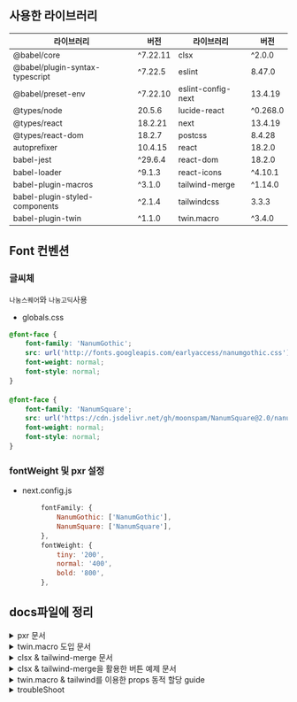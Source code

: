 ## 사용한 라이브러리

<div align="center">

| 라이브러리                      | 버전     | 라이브러리         | 버전     |
| ------------------------------- | -------- | ------------------ | -------- |
| @babel/core                     | ^7.22.11 | clsx               | ^2.0.0   |
| @babel/plugin-syntax-typescript | ^7.22.5  | eslint             | 8.47.0   |
| @babel/preset-env               | ^7.22.10 | eslint-config-next | 13.4.19  |
| @types/node                     | 20.5.6   | lucide-react       | ^0.268.0 |
| @types/react                    | 18.2.21  | next               | 13.4.19  |
| @types/react-dom                | 18.2.7   | postcss            | 8.4.28   |
| autoprefixer                    | 10.4.15  | react              | 18.2.0   |
| babel-jest                      | ^29.6.4  | react-dom          | 18.2.0   |
| babel-loader                    | ^9.1.3   | react-icons        | ^4.10.1  |
| babel-plugin-macros             | ^3.1.0   | tailwind-merge     | ^1.14.0  |
| babel-plugin-styled-components  | ^2.1.4   | tailwindcss        | 3.3.3    |
| babel-plugin-twin               | ^1.1.0   | twin.macro         | ^3.4.0   |

</div>

## Font 컨벤션

### 글씨체

`나눔스퀘어`와 `나눔고딕`사용

-   globals.css

```css
@font-face {
    font-family: 'NanumGothic';
    src: url('http://fonts.googleapis.com/earlyaccess/nanumgothic.css') format('css');
    font-weight: normal;
    font-style: normal;
}

@font-face {
    font-family: 'NanumSquare';
    src: url('https://cdn.jsdelivr.net/gh/moonspam/NanumSquare@2.0/nanumsquare.css') format('css');
    font-weight: normal;
    font-style: normal;
}
```

### fontWeight 및 pxr 설정

-   next.config.js

```javascript
        fontFamily: {
            NanumGothic: ['NanumGothic'],
            NanumSquare: ['NanumSquare'],
        },
        fontWeight: {
            tiny: '200',
            normal: '400',
            bold: '800',
        },
```

## docs파일에 정리

<details>

<summary>pxr 문서</summary>

# 새로운 단위 정의하기

대부분의 브라우저는 디폴트 폰트 사이즈로 16px의 폰트 크기를 가지지만, 브라우저의 접근성 설정에서 디폴트 폰트 크기를 바꿀 수 있는 기능을 제공합니다.
하지만 유저가 웹사이트의 글씨를 더 크게 보고 싶어서 이 설정을 조정한다고 해도 웹사이트의 모든 단위가 px로 설정되어 있다면 아무것도 바뀌지 않게 됩니다.
디폴트 폰트 사이즈가 변경된다고 해서 우리가 직접 요소들에 넣어준 px 크기가 변경되지 않기 때문입니다.

카카오팀에서 집중했던 부분은 rem입니다. rem은 최상위 엘리먼트(html)에 지정된 폰트 사이즈를 기준으로 크기가 결정되는데
최상위 엘리먼트에 폰트 사이즈를 임의로 명시하지 않으면 브라우저 기본값 (보통 16px)을 기준으로 크기가 결정됩니다.
(1rem = 16px). rem을 사용한다면 유저가 브라우저 설정의 ‘접근성’ 기능을 통해 디폴트 텍스트 크기를 조정했을 때
그에 따라 rem의 크기도 함께 변경되기 때문에 유저가 의도한 동작을 지원할 수 있게 됩니다.

카카오 팀은 `pxr`이라는 새로운 단위를 만들어 도입.
이 pxr 단위를 사용하면 디자인에 명시된 px 값을 그대로 사용할 수 있으며
(16pxr = 16px), 실제 페이지에는 rem 단위로 치환되어 적용되게 됩니다 (16pxr = 1rem).

```javascript
// tailwind.config.js

const pxToRem = (px, base = 16) => `${px / base}rem`;

module.export = {
  ...
  theme: {
    ...
    spacing: {
      ...range(1, 100).reduce((acc, px) => {
        acc[`${px}pxr`] = pxToRem(px);
        return acc;
      }, {}),
    }
  }
}
```

우린 카카오팀에서 만든 pxr의 설정을 조금 바꾸어 변경하였습니다.

```javascript
const pxToRem = (px, base = 16) => `${px / base}rem`
const range = (start, end) => Array.from({ length: end - start + 1 }, (_, index) => index + start)
const getPxr = (end) => range(1, end).map((_, i) => pxToRem(i))
const pxr10 = getPxr(10)
const pxr100 = getPxr(100)
const pxr200 = getPxr(200)
const pxr500 = getPxr(500)

(...)

        extend: {
            spacing: pxr500,
            fontSize: pxr100,
            borderWidth: pxr10,
            lineHeight: pxr100,
            minWidth: pxr200,
            minHeight: pxr100,
            backgroundImage: {
                'gradient-radial': 'radial-gradient(var(--tw-gradient-stops))',
                'gradient-conic': 'conic-gradient(from 180deg at 50% 50%, var(--tw-gradient-stops))',
            },
        },
    },
    plugins: [require('flowbite/plugin')],
}
export default config
```

자세한 내용은 다음 출처를 확인하세요.

[FE개발그룹에서는 Tailwind CSS를 왜 도입했고, 어떻게 사용했을까?](https://fe-developers.kakaoent.com/2022/221013-tailwind-and-design-system/)

</details>

<details>

<summary>twin.macro 도입 문서</summary>

# 개요

twin.macro를 도입하여 스타일링을 적용하는 방법을 기록. twin.macro는 Tailwind CSS와 Emotion을 중첩적으로 사용하여 동적 스타일링을 편리하게 처리할 수 있도록 도와주는 도구입니다. 위의 내용을 토대로 다시 요약하자면 다음과 같습니다.

1.  @emotion/react 및 @emotion/styled 라이브러리를 설치합니다.
2.  twin.macro를 설치합니다.
3.  withTwin.js 파일을 생성하여 webpack 설정을 추가합니다.
4.  next.config.js 설정 파일에서 withTwin을 적용합니다.
5.  타입 선언 파일(twin.d.ts)을 작성하여 twin.macro에서 사용하는 타입을 선언합니다.
6.  tsconfig.json 파일에 types 속성을 추가하여 타입 선언 파일을 포함시킵니다.
7.  컴포넌트에서 twin.macro를 사용하여 동적 스타일링을 적용합니다.
8.  또한, twin.macro를 사용하여 스타일을 적용하는 예시 코드도 포함되어 있습니다. 이 예시 코드는 twin.macro와 Tailwind CSS를 사용하여 컴포넌트의 스타일링을 처리하는 방법을 설명하고 있습니다.

# Nextjs13 twin.macro 도입

기존 emotion을 통한 CSS-in-JS 방식에서 단순한 컴포넌트의 HTML 코드 보다 스타일 코드가 더 복잡한 경우를 경험하였다.

스타일 코드가 실제 기능 코드의 가독성을 해친다고 생각하여 tailwindCSS를 사용하게 되었다.
emotion을 사용하며 불편했던 문제들을 다소 해소할 수 있었고 마크업 작성도 보다 쉽게 할 수 있었지만 불편한점을 발견하였다.

바로 동적 스타일링이였다.

가변적인 변수를 받아와 스타일을 적용해야하는 경우 tailwindCSS는 한계가 있었다. 이러한 트러블 슈팅을 해결하기 위해 방안을 찾아보던중 twin.macro에 대해 알게 되었고, twin.macro는 tailwindCSS와 emotion을 중첩적으로 유연하게 사용가능하게 해주었다.

나의 프로젝트에 twin.macro를 도입하여 적용한 과정을 기록해보려고 한다.
(기존 나의 프로젝트 환경은 nextjs 13 + typescript + tailwindCSS가 이미 구성되어있다는 가정하에 설치하도록 하자.)

```bash
npm i @emotion/react @emotion/styled
npm i -S @emotion/serialize
npm i -D twin.macro @emotion/babel-plugin babel-plugin-macros @babel/plugin-syntax-typescript @babel/preset-react
```

이 때, 후에 한 번 더 설명하겠지만, `npm i @emotion/react @emotion/styled` 및 `npm i -S @emotion/serialize`는 포함하지 않아도 됀다
자세한 얘기는 후에 다루겠다.

최상위 루트에 withTwin.js 파일을 생성한다.

### withTwin.js

```javascript
/* eslint-disable no-param-reassign */
const path = require('path')

const includedDirs = [path.resolve(__dirname, 'src')]

module.exports = function withTwin(nextConfig) {
    return {
        ...nextConfig,
        webpack(config, options) {
            const { dev, isServer } = options
            config.module = config.module || {}
            config.module.rules = config.module.rules || []
            config.module.rules.push({
                test: /\.(tsx|ts)$/,
                include: includedDirs,
                use: [
                    options.defaultLoaders.babel,
                    {
                        loader: 'babel-loader',
                        options: {
                            sourceMaps: dev,
                            presets: [
                                ['@babel/preset-react', { runtime: 'automatic', importSource: '@emotion/react' }],
                            ],
                            plugins: [
                                require.resolve('babel-plugin-macros'),
                                require.resolve('@emotion/babel-plugin'),
                                [require.resolve('@babel/plugin-syntax-typescript'), { isTSX: true }],
                            ],
                        },
                    },
                ],
            })

            if (!isServer) {
                config.resolve.fallback = {
                    ...(config.resolve.fallback || {}),
                    fs: false,
                    module: false,
                    path: false,
                    os: false,
                    crypto: false,
                }
            }

            if (typeof nextConfig.webpack === 'function') {
                return nextConfig.webpack(config, options)
            }
            return config
        },
    }
}
```

그 후에 최상위 루트의 `next.config.js`설정 파일에 다음과 같이 webpack 설정을 적용해준다.

```typescript
const withTwin = require('./withTwin')

/** @type {import('next').NextConfig} */
const nextConfig = withTwin({
    reactStrictMode: true,
})

module.exports = nextConfig
```

이 때, [twin.d.ts](../src/types/twin.d.ts)를 보자면

```typescript
import 'twin.macro'
import styledImport, { CSSProp, css as cssImport } from 'styled-components'

declare module 'twin.macro' {
    // The styled and css imports
    const styled: typeof styledImport
    const css: typeof cssImport
}
declare module 'react' {
    // The css prop
    interface HTMLAttributes<T> extends DOMAttributes<T> {
        css?: CSSProp
        tw?: string
    }
    // The inline svg css prop
    interface SVGProps<T> extends SVGProps<SVGSVGElement> {
        css?: CSSProp
        tw?: string
    }
}

// The 'as' prop on styled components
declare global {
    namespace JSX {
        interface IntrinsicAttributes<T> extends DOMAttributes<T> {
            as?: string | Element
        }
    }
}
```

자세한건 모르지만, styled-components 내장 객체에서 해당 속성 객체를 가져와도 무방함.

이러한 type 선언에 대해 살펴보도록 `tsconfig.json`파일에 `types`속성을 추가한다.

```json
{
    "compilerOptions": {
        "target": "es5",
        "lib": ["dom", "dom.iterable", "esnext"],
        "allowJs": true,
        "skipLibCheck": true,
        "strict": true,
        "forceConsistentCasingInFileNames": true,
        "noEmit": true,
        "esModuleInterop": true,
        "module": "esnext",
        "moduleResolution": "node",
        "resolveJsonModule": true,
        "isolatedModules": true,
        "jsx": "preserve",
        "incremental": true,
        "paths": {
            "@/*": ["./src/*"]
        }
    },
    "include": ["next-env.d.ts", "**/*.ts", "**/*.tsx"],
    "exclude": ["node_modules"],
    "types": ["types"] // type 선언 추가
}
```

# 테스트

```jsx
import { useState } from 'react'
import tw, { css } from 'twin.macro'

const Home = () => {
    const [value, setValue] = useState(0)

    return (
        <div>
            <h2>max value === 3</h2>
            <span
                css={[
                    tw`text-[36px] block`,
                    css`
                        color: ${value === 3 && 'hotpink'};
                    `,
                ]}
            >
                {value}
            </span>
            <button type="button" onClick={() => setValue((prev) => prev + 1)} className="text-[36px] bolder-[1px]">
                +
            </button>

            <button type="button" onClick={() => setValue((prev) => prev - 1)} className="text-[36px]">
                -
            </button>
        </div>
    )
}
export default Home
```

원래 위의 코드를 좀 가져와서 테스트를 하려고 했는데 쉽게 와닿지가 않는다
그래서 아래와 같이 다시 써보겠다

```tsx
'use client'

import tw, { css } from 'twin.macro'
import React from 'react'

interface TestProps {
    width: number
    height: number
}
const Test: React.FC<TestProps> = ({ width, height }) => {
    return (
        <>
            <div className={`w-[${width}px] h-[${height}px]`}>안녕하세요</div>
        </>
    )
}

export default Test
```

위의 코드가 올바르게 들어갈까?
![twin Example](../public/images/twin2.png)

적용이 되질 않는다...
tailwind는 이러한 동적할당이 적용되지 않는다
따라서 twin.macro와 같은 라이브러리를 사용하여 해결하는 것
자세한 해결 처리 과정은 아래 사이트를 참고하시길 바란다.

## 해결 방법

```tsx
'use client'

import tw, { css } from 'twin.macro'
import React from 'react'

interface TestProps {
    width?: number
    height?: number
}
const Test: React.FC<TestProps> = ({ width, height }) => {
    return (
        <>
            <div
                css={[
                    tw`w-full h-full`,
                    {
                        width: width,
                        height: height,
                    },
                ]}
            >
                안녕하세요
            </div>
        </>
    )
}

export default Test
```

이렇게 Props를 동적으로 할당받아 값을 가변적으로 변경할 수 있다.

## 문자열 템플릿을 사용하여 동적 할당

```tsx
'use client'

import tw, { css } from 'twin.macro'
import React from 'react'

interface TestProps {
    width?: number
    height?: number
}

const Test: React.FC<TestProps> = ({ width, height }) => {
    // 동적으로 할당할 스타일을 생성합니다.
    const dynamicStyle = css`
        width: ${width}px;
        height: ${height}px;
    `

    return (
        <>
            <div css={dynamicStyle}>안녕하세요</div>
        </>
    )
}

export default Test
```

### 다음 참고 사이트를 참고

[Nextjs13 twin.macro 도입](https://velog.io/@codenmh0822/Nextjs13-twin.macro-%EB%8F%84%EC%9E%85)

</details>

<details>

<summary>clsx & tailwind-merge 문서</summary>

# clsx

### [clsx](https://github.com/lukeed/clsx)

clsx의 깃허브는 다음 링크를 타고 가면 됩니다.
JavaScript로 작성된 228B의 작은 라이브러리입니다.

## 사용 방법

`npm install --save clsx`

```javascript
import clsx from 'clsx'
// or
import { clsx } from 'clsx'

// Strings (variadic)
clsx('foo', true && 'bar', 'baz')
//=> 'foo bar baz'

// Objects
clsx({ foo: true, bar: false, baz: isTrue() })
//=> 'foo baz'

// Objects (variadic)
clsx({ foo: true }, { bar: false }, null, { '--foobar': 'hello' })
//=> 'foo --foobar'

// Arrays
clsx(['foo', 0, false, 'bar'])
//=> 'foo bar'

// Arrays (variadic)
clsx(['foo'], ['', 0, false, 'bar'], [['baz', [['hello'], 'there']]])
//=> 'foo bar baz hello there'

// Kitchen sink (with nesting)
clsx('foo', [1 && 'bar', { baz: false, bat: null }, ['hello', ['world']]], 'cya')
//=> 'foo bar hello world cya'
```

## 장점

이 clsx는 조건부 렌더를 작성하기 쉬워지는 장점을 제공해줍니다.

## TypeScript에서는?

```javascript
import { ClassValue, clsx } from 'clsx'
```

ClassValue 타입을 import해올 수 있습니다.
이 ClassValue에 대한 정의로 가보면 굉장히 심플한 타입을 갖고 있는 것을 볼 수 있습니다.

```jsx
export type ClassValue = ClassArray | ClassDictionary | string | number | null | boolean | undefined;
export type ClassDictionary = Record<string, any>;
export type ClassArray = ClassValue[];

export declare function clsx(...inputs: ClassValue[]): string;
export default clsx;
```

대충 여러가지를 유니온타입으로 받을 수 있게 해두었는데
import해서 사용할 수 있게 제공을 해주네요!
대부분 유저들은 유틸함수화 시켜 사용하고 있답니다

```jsx
import { ClassValue, clsx } from 'clsx'
import { twMerge } from 'tailwind-merge'

export function cn(...inputs: ClassValue[]) {
    return twMerge(clsx(inputs))
}
```

# tailwind-merge

[https://github.com/dcastil/tailwind-merge](https://github.com/dcastil/tailwind-merge)
[github.com](https://github.com/dcastil/tailwind-merge)

github는 다음 링크를 따라가면 확인하실 수 있습니다.
대체로 typescript를 이용하여 작성되었고
현재 포스트를 작성하는 시점에는 v.3.0 up to v3.3까지 지원이 되네요
(참고로 2023/05/20 기준 tailwindcss는 3.3~ version까지 나와있는 상태입니다.)
버전 지원도 잘 되고 있고

[https://www.npmjs.com/package/tailwind-merge](https://www.npmjs.com/package/tailwind-merge)
[tailwind-merge](https://www.npmjs.com/package/tailwind-merge)

npm을 확인해보면 주간 다운로드수가 30만 가까이 나오고 있네요
꽤 믿을만한 오픈소스 프로젝트로 보입니다.
사용법은 먼저 install을 하는것으로 시작됩니다.

    npm i tailwind-merge
    yarn add tailwind-merge

각자 사용하고 있는 패키지매니저에 맞는 명령어를 입력해주면 됩니다.
물론 tailwind를 사용하는 환경이어야 하겠죠?

---

## [😙이거 왜 사용하면 좋은 것일까요?](https://xionwcfm.tistory.com/322#%F0%9F%98%99%EC%9D%B4%EA%B1%B0%20%EC%99%9C%20%EC%82%AC%EC%9A%A9%ED%95%98%EB%A9%B4%20%EC%A2%8B%EC%9D%80%20%EA%B2%83%EC%9D%BC%EA%B9%8C%EC%9A%94%3F-1)

tailwind-merge의 What is it for 문서를 읽어보면 다음과 같은 근거를 들어 설명합니다.

> React, Vue와 같은 컴포넌트 기반 라이브러리와 함께 tailwind css 를 사용하는 경우에는  
> 컴포넌트의 일부 스타일을 오직 한곳에서만 변경하고 싶은 상황에 익숙할 것입니다!

    // React components with JSX syntax used in this example

    function MyGenericInput(props) {
        const className = `border rounded px-2 py-1 ${props.className || ''}`
        return <input {...props} className={className} />
    }

    function MySlightlyModifiedInput(props) {
        return (
            <MyGenericInput
                {...props}
                className="p-3" // ← Only want to change some padding
            />
        )
    }

바로 이런 상황을 이야기합니다.

저도 실제로 tailwindcss를 사용하면서 많이 겪는 상황 중 하나인데

이미 MyGenericInput은 px-2, py-1을 가지고 있습니다.

className에 있는 순서는 하나도 중요하지않다는 것은 쉽게 알 수 있습니다.

[https://fe-developers.kakaoent.com/2022/220303-tailwind-tips/](https://fe-developers.kakaoent.com/2022/220303-tailwind-tips/)

혹시 이에대한 참고가 필요하신 분들은 위 링크를 참고하시기 바랍니다.

하여간 그런 탓에 위 예제에서 p-3를 props로 넘겨주었고

p-3가 적용되기를 기대하지만 css의 캐스케이딩 방식 때문에 적용되지 않습니다.

여기서 p-3스타일을 적용시키기 위해서는 px-2와 py-1을 제거해야만 합니다.

이러한 문제를 tailwind-merge가 해결해주는거에요!

    function MyGenericInput(props) {
        // ↓ Now `props.className` can override conflicting classes
        const className = twMerge('border rounded px-2 py-1', props.className)
        return <input {...props} className={className} />
    }

tailwind-merge가 제공하는 twMerge함수를 이용하면 다음과 같은 작성할 수 있습니다.

이렇게 기존 클래스와 충돌하게 되는 클래스를 tailwind-merge는 override를 수행해주고

우리가 기대한것처럼 p-3로 패딩값을 바꾸어서 렌더링합니다.

---

## [Features](https://xionwcfm.tistory.com/322#Features-1)

기본적으로 result는 캐싱되기 때문에 불필요한 리렌더링을 걱정하지 않아도 됩니다.

이 라이브러리는 내부적으로 LRU cache 알고리즘을 사용하고 있고

캐시 사이즈를 만약 수정하고 싶다면 extendTailwindMerge를 사용하면 됩니다.

캐시힛 없이 twMerge호출이 빠르게 유지될 수 있도록 비싼 계산은 upfront로 수행한다고하네요

이부분은 구현에 가까운 내용이니 일단은 이정도만 알고 넘어가도록 합시다.

이 tailwind-merge가 제공하는 강력한 기능은 다음과 같습니다.

실제로는 더 많은 기능을 제공해주고 있지만

당장 사용하고 싶은 사람의 입장에서 크게 눈에 띄는 기능은 이것입니다.

Last Conflicting Class Wins

이름에서 눈치 챌 수 있듯이 맨 마지막에 적용시킨 클래스가  
win , 적용된다는 뜻입니다.

나머지 기능들은 대부분 tailwindcss에서도 지원해주는 기능을 호환시켜주는 내용인데

맨 마지막에 적용시킨 클래스가 적용되는 기능이 아주 매력적이죠!

    twMerge('p-5 p-2 p-4') // → 'p-4'

이러한 tailwind-merge는 별도의 설정 없이 일반적으로 tailwind css를 사용하고 있는 경우에는

바로 사용할 수 있기 때문에 설치하고 import해서 바로 사용하면 끝입니다.

다만 이것저것 커스텀해서 사용하고 계신 경우에는

라이브러리에서 제공해주는 extendTailwindMerge 함수를 사용해야 할 수 있습니다.

이에 관해서는 공식문서를 참고해보시기 바랍니다.

주의사항으로는 tailwind-merge로 충분한 클래스에

**@apply 지시문을 사용하는 것이 추천되지 않는다는 것**입니다.

---

## [실제 사용법](https://xionwcfm.tistory.com/322#%EC%8B%A4%EC%A0%9C%20%EC%82%AC%EC%9A%A9%EB%B2%95-1)

    import { twMerge } from 'tailwind-merge'
    const className = twMerge('p-2 p-3 p-4')
    return <div className={className}>안녕하세요</div>

굉장히 간단합니다. 클래스 충돌 시병합을 도와주는 twMerge 이외에도

충돌을 해결하지 않으면서 조건부로 join을 하는 것을 도와주는 twJoin도 있습니다.

twJoin의 사용방법은 다음과 같습니다.

    twJoin(
        'border border-red-500',
        hasBackground && 'bg-red-100',
        hasLargeText && 'text-lg',
        hasLargeSpacing && ['p-2', hasLargeText ? 'leading-8' : 'leading-7'],
    )

twJoin도 굉장히 유용하게 사용할 수 있겠다는 생각이 들지 않나요?

저걸.. 하나하나 다 쌩 tailwind로 구현하려고하면 꽤나 귀찮아지지만

훨씬 읽기 쉽게 코드가 변한것을 알 수 있습니다.

---

## [😐마치며](https://xionwcfm.tistory.com/322#%F0%9F%98%90%EB%A7%88%EC%B9%98%EB%A9%B0-1)

tailwindcss를 사용하면서 편하다는 생각이 있었지만

이 병합충돌 문제가 많이 불편하게 느껴졌었습니다.

이러한 문제를 해결할 수 있는 라이브러리를 찾아서 기분이 좋네요!

이후에 더 유용하게 tailwind merge를 사용하는 방법도 포스트하겠습니다.

1.  [참고사이트](https://xionwcfm.tistory.com/322)
2.  [참고사이트](https://xionwcfm.tistory.com/323)
3.  [참고사이트](https://xionwcfm.tistory.com/325)

</details>

<details>

<summary>clsx & tailwind-merge을 활용한 버튼 예제 문서</summary>

# 버튼 컴포넌트

기준은 재사용성 및 유지 보수의 용이함

```jsx
import { cn } from '@/app/lib/utils'
```

[Title](../../lib/README.md) 참조 바람

### ButtonProps 타입 및 색깔 크기

ButtonProps 타입은 Button 컴포넌트에 전달되는 예상 속성을 정의합니다. isLoading, isDarkBg, disabled, variant, size와 같은 선택적 속성을 포함하며, 기타 버튼 관련 속성도 포함합니다.

```typescript
const ButtonVariant = ['primary', 'outline', 'ghost', 'light', 'dark'] as const
const ButtonSize = ['sm', 'base'] as const

type ButtonProps = {
    isLoading?: boolean
    isDarkBg?: boolean
    disabled?: boolean
    variant?: keyof typeof ButtonVariant
    size?: keyof typeof ButtonSize
} & React.ComponentPropsWithRef<'button'>
```

## 조건부 렌더링으로 컴포넌트 생성

각 props에 따라서 버튼의 특성을 달리하여 재사용성을 높히기 위한 색깔과 타입을 정함

```jsx
const Button = React.forwardRef<HTMLButtonElement, ButtonProps>(
  (
    {
      variant = 'primary',
      size = 'base',
      isDarkBg = false,
    },
    ref
  ) => {
  return (
    <div className="relative overflow-auto rounded-xl p-8">
      <div className="flex items-center justify-center">
        <span className="relative inline-flex">
          <button
            ref={ref}
            type="button"
            className={cn(
                "inline-flex items-center rounded-md bg-white px-4 py-2 text-sm font-semibold leading-6 text-sky-500 shadow ring-1 ring-slate-900/10 transition duration-150 ease-in-out",
              [
                size === 'base' && ['px-4 py-2', 'text-sm md:text-base'],
                size === 'sm' && ['px-2 py-1', 'text-xs md:text-sm'],
              ],
            [
            variant === 'primary' && [
              'bg-primary-500 text-black',
              'border-primary-600 border',
              'hover:bg-primary-600 hover:text-sky-400',
              'active:bg-primary-700',
              'disabled:bg-primary-700',
            ],
            variant === 'outline' && [
              'text-primary-500',
              'border-primary-500 border',
              'hover:bg-primary-50 active:bg-primary-100 disabled:bg-primary-100',
            isDarkBg &&
                'hover:bg-gray-900 active:bg-gray-800 disabled:bg-gray-800',
            ],
            variant === 'ghost' && [
              'text-primary-500',
              'shadow-none',
              'hover:bg-primary-50 active:bg-primary-100 disabled:bg-primary-100',
            isDarkBg &&
                'hover:bg-gray-900 active:bg-gray-800 disabled:bg-gray-800',
            ],
            variant === 'light' && [
              'bg-white text-gray-700',
              'border border-gray-300',
              'hover:text-dark hover:bg-gray-100',
              'active:bg-white/80 disabled:bg-gray-200',
            ],
            variant === 'dark' && [
              'bg-gray-900 text-white',
              'border border-gray-600',
              'hover:bg-gray-800 active:bg-gray-700 disabled:bg-gray-700',
            ],
          ],
            )}
            // disabled={disabled}
          >
            Transactions
          </button>
          <span className="absolute right-[-5%] top-[-10%] -mr-1 -mt-1 flex h-5 w-5">
            <span className="absolute inline-flex h-full w-full animate-bounce rounded-full bg-sky-400"></span>
          </span>
        </span>
      </div>
    </div>
    );
  }
);
export default Button;
```

### 아무래도 이렇게 작성하면 유지보수에 별로 좋지 않음...

# 동적 버튼 컴포넌트

이 컴포넌트는 React와 Tailwind CSS를 활용하여 만든 동적 버튼 컴포넌트입니다. 이 컴포넌트를 사용하면 제공된 속성에 기반하여 다양한 스타일과 크기의 버튼을 동적으로 생성할 수 있습니다.

## 코드 설명

아래는 `Button` 컴포넌트 코드에서 주요 부분을 설명한 것입니다.

### ButtonVariant 객체 구조

`ButtonVariant` 객체는 선택한 크기에 따라 해당 버튼 스타일(변형)을 정의하며 각각의 클래스를 포함합니다.

```jsx
const ButtonVariant = {
    primary: {
        base: [
            // ... 기본 크기의 주 버튼 클래스
        ],
        sm: [
            // ... 작은 크기의 주 버튼 클래스
        ],
        // ... 다른 변형과 크기
    },
    // ... 다른 변형
}
```

### ButtonSize 객체 구조

마찬가지로 `ButtonSize` 객체는 버튼 크기와 해당 클래스를 정의합니다.

```jsx
const ButtonSize = {
    base: ['px-4 py-2', 'text-sm md:text-base'],
    sm: ['px-2 py-1', 'text-xs md:text-sm'],
}
```

### Button 컴포넌트

Button 컴포넌트는 제공된 속성을 사용하여 버튼의 스타일을 동적으로 생성합니다. cn 유틸리티 함수를 사용하여 클래스 이름을 연결합니다. 버튼의 스타일은 선택한 variant, size, isDarkBg 속성에 따라 결정됩니다.

```jsx
const Button = React.forwardRef<HTMLButtonElement, ButtonProps>(
  (
    {
      variant = 'primary',
      size = 'base',
      isDarkBg = false,
    },
    ref
  ) => {
    return (
      <div className="relative overflow-auto rounded-xl p-8">
        <div className="flex items-center justify-center">
          <span className="relative inline-flex">
            <button
              ref={ref}
              type="button"
              className={cn(
                // ... 기본 버튼 클래스
                ButtonSize[size],
                ...ButtonVariant[variant][size], // 스프레드 연산자를 사용하여 클래스 포함
                isDarkBg && ['hover:bg-gray-900', 'active:bg-gray-800', 'disabled:bg-gray-800'], // 여기에 isDarkBg 클래스 추가
              )}
              // disabled={disabled}
            >
              Transactions
            </button>
            <span className="absolute right-[-5%] top-[-10%] -mr-1 -mt-1 flex h-5 w-5">
              <span className="absolute inline-flex h-full w-full animate-bounce rounded-full bg-sky-400"></span>
            </span>
          </span>
        </div>
      </div>
    );
  }
);

export default Button;
```

</details>

<details>

<summary>twin.macro & tailwind를 이용한 props 동적 할당 guide</summary>

# The prop styling guide

본 글은 다음 참고 사이트의 번역입니다.

[The prop styling guide](https://github.com/ben-rogerson/twin.macro/blob/master/docs/prop-styling-guide.md)

보간이란?

그냥 문자열 템플릿을 사용하여 동적으로 값을 끼워맞추는것을 의미함
파파고로 번역해서 보간이라는 단어가 많이 나올 것임.

## Basic styling

Twin의 two prop을 사용하여 tailwind 클래스를 jsx 요소에 추가합니다:

```js
import 'twin.macro'

const Component = () => (
    <div tw="flex w-full">
        <div tw="w-1/2"></div>
        <div tw="w-1/2"></div>
    </div>
)
```

-   조건부 스타일이 필요하지 않은 경우 "tw" 프로퍼티 사용
-   `twin.macro`에서 가져오면 "tw" 프로퍼티가 활성화됩니다.
-   Remove the need for an import with [babel-plugin-twin](https://github.com/ben-rogerson/babel-plugin-twin)

## Conditional styling

조건 스타일을 추가하려면 스타일을 배열에 내포하고 `css` "prop"을 사용합니다:

```js
import tw from 'twin.macro'

const Component = ({ hasBg }) => (
    <div
        css={[
            tw`flex w-full`, // 기본 스타일을 먼저 추가
            hasBg && tw`bg-black`, // 그 다음 조건부 스타일 추가
        ]}
    >
        <div tw="w-1/2" />
        <div tw="w-1/2" />
    </div>
)
```

<details>

<summary>타입스크립트 예시</summary>

```tsx
import tw from 'twin.macro'

interface ComponentProps {
    hasBg?: string
}

const Component = ({ hasBg }: ComponentProps) => (
    <div
        css={[
            tw`flex w-full`, // 기본 스타일을 먼저 추가
            hasBg && tw`bg-black`, // 그 다음 조건부 스타일 추가
        ]}
    >
        <div tw="w-1/2" />
        <div tw="w-1/2" />
    </div>
)
```

</details>

-   트윈은 'css prop'을 소유하고 있지 않으며, 'prop'은 당신의 css-in-js 라이브러리에서 가져온 것입니다
-   배열에 값을 추가하면 기본 스타일, 조건 및 'vanilla css'를 쉽게 정의할 수 있습니다
-   여러 줄을 사용하여 백틱 내에서 스타일을 구성할 수 있습니다 ([template literals](https://developer.mozilla.org/en-US/docs/Web/JavaScript/Reference/Template_literals))

## Overriding styles

css prop 뒤에 `tw` prop을 사용하여 우선 스타일을 추가합니다:

```js
import tw from 'twin.macro'

const Component = () => (
    <div css={tw`text-white`} tw="text-black">
        Has black text
    </div>
)
```

## Keeping jsx clean

테일윈드 클래스 세트가 커지면 다른 jsx 프로퍼티의 가독성을 방해합니다.
jsx를 정리하려면 스타일을 들어 올려 개체의 명명된 항목으로 그룹화합니다.

```js
import tw from 'twin.macro'

const styles = {
    container: ({ hasBg }) => [
        tw`flex w-full`, // 기본 스타일을 먼저 추가
        hasBg && tw`bg-black`, // 그 다음 조건부 스타일 추가
    ],
    column: tw`w-1/2`,
}

const Component = ({ hasBg }) => (
    <section css={styles.container({ hasBg })}>
        <div css={styles.column} />
        <div css={styles.column} />
    </section>
)
```

<details>
  <summary>타입스크립트 예시</summary>

```js
import tw from 'twin.macro'

interface ContainerProps {
    hasBg?: boolean;
}

const styles = {
    container: ({ hasBg }: ContainerProps) => [
        tw`flex w-full`, // Add base styles first
        hasBg && tw`bg-black`, // Then add conditional styles
    ],
    column: tw`w-1/2`,
}

const Component = ({ hasBg }: ContainerProps) => (
    <section css={styles.container({ hasBg })}>
        <div css={styles.column} />
        <div css={styles.column} />
    </section>
)
```

</details>

## Variants with many values

변형에 많은 값(eg:`variant="light/dark/etc"`),이 있을 경우, 객체에 있는 클래스의 이름을 지정하고 Prop을 사용하여 스타일이 포함된 항목을 가져옵니다:

```js
import tw from 'twin.macro'

const containerVariants = {
    // Named class sets
    light: tw`bg-white text-black`,
    dark: tw`bg-black text-white`,
    crazy: tw`bg-yellow-500 text-red-500`,
}

const styles = {
    container: ({ variant = 'dark' }) => [
        tw`flex w-full`,
        containerVariants[variant], // Grab the variant style via a prop
    ],
    column: tw`w-1/2`,
}

const Component = ({ variant }) => (
    <section css={styles.container({ variant })}>
        <div css={styles.column} />
        <div css={styles.column} />
    </section>
)
```

<details>
  <summary>타입스크립트 예시</summary>

TwStyle 가져오기를 사용하여 "tw" 블록을 입력합니다

```tsx
import tw, { TwStyle } from 'twin.macro'

type WrapperVariant = 'light' | 'dark' | 'crazy'

interface ContainerProps {
    variant?: WrapperVariant
}

const containerVariants: Record<WrapperVariant, TwStyle> = {
    // Named class sets
    light: tw`bg-white text-black`,
    dark: tw`bg-black text-white`,
    crazy: tw`bg-yellow-500 text-red-500`,
}

const styles = {
    container: ({ variant = 'dark' }: ContainerProps) => [
        tw`flex w-full`,
        containerVariants[variant], // 지지대를 통해 변형 스타일을 잡습니다
    ],
    column: tw`w-1/2`,
}

const Component = ({ variant }: ContainerProps) => (
    <section css={styles.container({ variant })}>
        <div css={styles.column} />
        <div css={styles.column} />
    </section>
)
```

</details>

## Interpolation workaround

`babel`의 제한으로 인해 tailwind 클래스와 임의 프로퍼티는 그 어떤 부분도 동적으로 생성할 수 없습니다.

따라서 이와 같은 보간된 값은 작동하지 않습니다:

```js
<div tw="mt-${spacing === 'sm' ? 2 : 4}" /> // tailwind에서는 작동하지 않습니다.
<div tw="[margin-top:${spacing === 'sm' ? 2 : 4}rem]" /> // 임의 속성으로는 작동하지 않습니다
```

왜냐하면 babel은 변수의 값을 모르기 때문에 twin은 css로 변환할 수 없기 때문입니다.

대신 객체에 클래스를 정의하고 Props을 사용하여 클래스를 가져옵니다:

```js
import tw from 'twin.macro'

const styles = { sm: tw`mt-2`, lg: tw`mt-4` }

const Component = ({ spacing = 'sm' }) => <div css={styles[spacing]} />
```

또는 바닐라 `css`와 `twins theme` 가져오기를 결합합니다:

```js
import { theme } from 'twin.macro'

// tailwind 구성의 테마 값 사용
const styles = { sm: theme`spacing.2`, lg: theme`spacing.4` }

const Component = ({ spacing = 'sm' }) => <div css={{ marginTop: styles[spacing] }} />
```

또는 우리는 항상 바닐라 css로 돌아갈 수 있습니다. 이것은 무엇이든 보간할 수 있습니다:

```js
import 'twin.macro'

const Component = ({ width = 5 }) => <div css={{ maxWidth: `${width}rem` }} />
```

## Custom selectors (Arbitrary variants)

대괄호로 묶인 임의의 변형을 사용하여 사용자 지정 선택기로 요소의 스타일을 지정합니다

```js
import tw from 'twin.macro'

const buttonStyles = tw`
  bg-black
  [> i]:block
  [> span]:(text-blue-500 w-10)
`

const Component = () => (
    <button css={buttonStyles}>
        <i>Icon</i>
        <span>Label</span>
    </button>
)
```

<details>
  <summary>더 많은 예시</summary>

<br/>

```js
// theming/scoping "클래스 이름"을 기준으로 현재 요소 스타일 지정
;<body className="dark-theme">
    <div tw="[.dark-theme &]:(bg-black text-white)">Dark theme</div>
</body>

// 사용자 지정 그룹 선택기 추가
;<button className="group" disabled>
    <span tw="[.group:disabled &]:text-gray-500">Text gray</span>
</button>

// 사용자 지정 높이 쿼리 추가
;<div tw="[@media (min-height: 800px)]:hidden">This window is less than 800px height</div>

// @supports와 같은 사용자 지정 "at-rules" 사용
;<div tw="[@supports (display: grid)]:grid">A grid</div>

// Style the current element based on a dynamic className
const Component = ({ isLarge }) => (
    <div className={isLarge && 'is-large'} tw="text-base [&.is-large]:text-lg">
        ...
    </div>
)
```

</details>

## Custom class values (Arbitrary values)

사용자 정의 값은 대괄호를 사용하여 사용자 정의 값을 정의함으로써 많은 tailwind 클래스에 추가할 수 있습니다:

```js
;<div tw="top-[calc(100vh - 2rem)]" />
// ↓ ↓ ↓ ↓ ↓ ↓
<div css={{
  "top": "calc(100vh - 2rem)"
}} />
```

[Read more about Arbitrary values →](https://github.com/ben-rogerson/twin.macro/blob/master/docs/arbitrary-values.md)

## Custom css

Basic css is added using [arbitrary properties](https://tailwindcss.com/docs/adding-custom-styles#arbitrary-properties) or within vanilla css which supports more advanced use cases like dynamic/interpolated values.

### Simple css styling

To add simple custom styling, use [arbitrary properties](https://tailwindcss.com/docs/adding-custom-styles#arbitrary-properties):

```js
// Set css variables
<div tw="[--my-width-variable:calc(100vw - 10rem)]" />

// Set vendor prefixes
<div tw="[-webkit-line-clamp:3]" />

// Set grid areas
<div tw="[grid-area:1 / 1 / 4 / 2]" />
```

variants 또는 twins grouping features과 함께 임의의 속성을 사용합니다:
Use arbitrary properties with variants or twins grouping features:

```js
<div tw="block md:(relative [grid-area:1 / 1 / 4 / 2])" />
```

임의 속성은 'tw' 가져오기에서도 작동합니다

```js
import tw from 'twin.macro'
;<div
    css={tw`
    block
    md:(relative [grid-area:1 / 1 / 4 / 2])
  `}
/>
```

-   Add a bang to make the custom css !important: `![grid-area:1 / 1 / 4 / 2]`
-   Arbitrary properties can have camelCase properties: `[gridArea:1 / 1 / 4 / 2]`

### Advanced css styling

css prop은 sass와 같은 구문을 사용하여 사용자 지정 css와 테일윈드 스타일을 모두 허용하며, 테일윈드 구성에서 얻을 수 있는 값을 사용자 지정 css와 테일윈드 스타일을 사용할 수 있습니다:

```js
import tw, { css, theme } from 'twin.macro'

const Components = () => (
    <input
        css={[
            tw`text-blue-500 border-2`,
            css`
                -webkit-tap-highlight-color: transparent; /* add css styles */
                background-color: ${theme`colors.red.500`}; /* use the theme import to add config values */
                &::selection {
                    ${tw`text-purple-500`}; /* style with tailwind classes */
                }
            `,
        ]}
    />
)
```

그러나 위의 보간을 피하기 때문에 객체를 사용하여 스타일을 추가하는 것이 더 좋습니다:

```js
import tw, { css, theme } from 'twin.macro'

const Components = () => (
    <input
        css={[
            tw`text-blue-500 border-2`,
            css({
                WebkitTapHighlightColor: 'transparent', // css 속성은 camelCase입니다
                backgroundColor: theme`colors.red.500`, // 값은 보간이 필요하지 않습니다
                '&::selection': tw`text-purple-500`, // single line tailwind selector styling
            }),
        ]}
    />
)
```

## Learn more

-   [Styled component guide](https://github.com/ben-rogerson/twin.macro/blob/master/docs/styled-component-guide.md) - A must-read guide on getting productive with styled-components

## Resources

-   [babel-plugin-twin](https://github.com/ben-rogerson/babel-plugin-twin) - Use the tw and css props without adding an import
-   [React + Tailwind breakpoint syncing](https://gist.github.com/ben-rogerson/b4b406dffcc18ae02f8a6c8c97bb58a8) - Sync your tailwind.config.js breakpoints with react
-   [Twin VSCode snippits](https://gist.github.com/ben-rogerson/c6b62508e63b3e3146350f685df2ddc9) - For devs who want to type less
-   [Twin VSCode extensions](https://github.com/ben-rogerson/twin.macro/discussions/227) - For faster class suggestions and feedback

---

[&lsaquo; Documentation](https://github.com/ben-rogerson/twin.macro/blob/master/docs/index.md)

</details>

<details>

<summary>troubleShoot</summary>

# 클래스명 정렬

`prettier-plugin-tailwindcss`

tailwindlabs에서 공식으로 지원하는 플러그인

`eslint-plugin-tailwindcss`

prettier 의존성을 벗어남은 물론 몇몇 추가 기능을 제공하는 플러그인.
아쉽게도 svelte에서는 완벽히 호환이 되진 않는다.

### Installation

시작하려면 `prettier,eslint-plugin-tailwindcss`를 개발자 종속 요소로 설치하세요

`npm install prettier-plugin-tailwindcss`
`npm install eslint-plugin-tailwindcss`

[참고사이트](https://bepyan.github.io/blog/dev-setting/tailwindcss)

그런 다음 플러그인을 Prettier 구성에 추가합니다:

### prettier.config.js

```javascript
module.exports = {
    plugins: ['prettier-plugin-tailwindcss'],
}
```

그 이후 설정은 아래 참고사이트에서 참고

[prettier](https://github.com/tailwindlabs/prettier-plugin-tailwindcss)

다음은 eslint를 설정합니다.

### .eslintrc.json

### ESLint 파서 구성

```json
  "overrides": [
	{
		"files" : ["*.ts", "*.tsx", "*.js"],
      "parser": "@typescript-eslint/parser"
    }
    ],
```

### Npm 스크립트 추가

package.json소스 파일을 대상으로 eslint를 실행하려면 하나 이상의 스크립트를 추가하세요 .

```json
"scripts": {
  "lint": "eslint ./src",
  "lint:debug": "eslint ./src --debug",
  "lint:fix": "eslint ./src --fix"
},
```

### 해결 방법

이 아이 때문에 2시간 날려먹음^^
어차피 안돼는데 또 하나의 이슈가 또 발생함
prettier가 안먹히는 주요 원인이 되었음

`npm uninstall eslint-plugin-tailwindcss`
`npm uninstall prettier-plugin-tailwindcss`

시원하게 때리자.

### 결과

너무 잘됌

# use-client 에러 발생

이 에러는 Next.js13과 관련이 있습니다.

![Alt text](../public/images/useclient1.png)

위 그림을 보시면 대충 React 관련 기능을 쓰려면 클라이언트 컴포넌트로 작성해야 된다고 알 수 있습니다.
Next.js에서는 컴포넌트가 클라이언트에서 작동하라고 지정하는 디렉티브를 쓰는데요.
파일 첫 줄에 'use client'라고 입력하면 그 파일은 클라이언트 컴포넌트로 취급되고 컴파일됩니다.

```bash
./src/components/Test/Test.tsx
ReactServerComponentsError:

You're importing a component that needs useState. It only works in a Client Component but none of its parents are marked with "use client", so they're Server Components by default.
Learn more: https://nextjs.org/docs/getting-started/react-essentials

   ,-[/root/tailwindnextjs/src/components/Test/Test.tsx:1:1]
 1 | import { jsxDEV as _jsxDEV } from "react/jsx-dev-runtime";
 2 | import _styled from "styled-components";
 3 | import { css as _css } from "styled-components";
 4 | import React, { useState } from "react";
   :                 ^^^^^^^^
 5 | const Test = ()=>{
 6 |     const [value, setValue] = useState(0);
 7 |     return /*#__PURE__*/ _jsxDEV("div", {
   `----
```

### 원인

위 코드처럼 Next.js 13 버전이 친절하게 클라이언트 컴포넌트를 쓰려면 'use client' 디렉티브를 지정하라고 나옵니다.
그럼 다시 useState 부분은 삭제하고 다시 진행하겠습니다.
Next.js 13 버전은 클라이언트와 서버 컴포넌트를 효율적으로 섞어 쓰도록 권장하는데요.
즉, Nested Layout 형태로 쓰는 게 가장 좋습니다.
즉, 우리가 만들려고 하는 Search 화면에서 input 부분은 클라이언트 컴포넌트로 작성하고,
Search 결과가 나타나는 곳은 Nested 형태로 Layout을 가져가서 데이터를 Streaming 한다는 개념으로 접근하라는 건데요.
/app/search/layout.tsx 파일을 작성해야 합니다.
search 폴더 밑에 layout.tsx 파일을 만들겠다는 거는 search 폴더 밑으로 같은 layout을 적용하겠다는 얘기입니다.
layout같은 경우는 너무 설명이 길어지니, 일단 해결방법은?

### 해결 방법

최상단에 `use-client`를 붙혀주세요

### 참고 사이트

[Next.js 13의 Client Component 살펴보기](https://mycodings.fly.dev/blog/2022-11-17-nextjs-13-client-component)

# twin.macro에서 tw를 이용한 font가 적용 안됌

```tsx
'use client'

import tw, { css } from 'twin.macro'
import React from 'react'
interface TestProps {
    width?: number
    height?: number
}
const Test: React.FC<TestProps> = ({ width, height }) => {
    return (
        <>
            <div
                className="font-NanumSquare"
                css={[
                    tw`w-full h-full`,
                    {
                        width: width,
                        height: height,
                    },
                ]}
            >
                안녕하세요
            </div>
            <div className="p-4 md:p-0">
                <p className="md:text-[34px] md:text-left text-xl text-center font-NanumGothic font-tiny">
                    이륙할 준비가 되셨나요?
                </p>
                <p className="md:text-52 md:p-0 mt-4 pl-7 pr-7 font-NanumSquare text-center md:text-left md:leading-[3rem]">
                    <span className="font-bold">새로운 세상</span>
                    <span className="opacity-80">을 위한</span>
                    <br />
                    <span className="font-bold">앞서가는 개발자</span>
                    <span className="opacity-80">취업 프로젝트</span>
                </p>
            </div>
        </>
    )
}

export default Test
```

폰트 적용이 너무 안돼길래
혹시나 싶어서 곽교수님 코드를 긁어왔다

```tsx
'use client'

import tw, { css } from 'twin.macro'
import React from 'react'
interface TestProps {
    width?: number
    height?: number
}
const Test: React.FC<TestProps> = ({ width, height }) => {
    return (
        <>
            <div
                className="font-NanumSquare"
                css={[
                    tw`w-full h-full`,
                    {
                        width: width,
                        height: height,
                    },
                ]}
            >
                안녕하세요
            </div>
            <div className="p-4 md:p-0">
                <p className="md:text-[34px] md:text-left text-xl text-center font-NanumGothic font-tiny">
                    이륙할 준비가 되셨나요?
                </p>
                <p className="md:text-52 md:p-0 mt-4 pl-7 pr-7 font-NanumSquare text-center md:text-left md:leading-[3rem]">
                    <span className="font-bold">새로운 세상</span>
                    <span className="opacity-80">을 위한</span>
                    <br />
                    <span className="font-bold">앞서가는 개발자</span>
                    <span className="opacity-80">취업 프로젝트</span>
                </p>
            </div>
        </>
    )
}

export default Test
```

당황스러울 정도로 너무 잘됌
차이점은 tw를 이용한 속성 정의에서 font는 적용되지 않는 것 같다.

### 이슈 해결 시도

styles/GlobalStyles.tsx파일을 생성(폴더도 없으면 같이 생성해주세요)

[Fonft관련 글](font.md)

```tsx
'use client'
import React from 'react'
import { createGlobalStyle } from 'styled-components'
import tw, { GlobalStyles as BaseStyles } from 'twin.macro'

const CustomStyles = createGlobalStyle`
@font-face {
    font-family: 'NanumGothic';
    src: url('http://fonts.googleapis.com/earlyaccess/nanumgothic.css') format('css');
    font-weight: normal;
    font-style: normal;
}
@font-face {
    font-family: 'NanumSquare';
    src: url('https://cdn.jsdelivr.net/gh/moonspam/NanumSquare@2.0/nanumsquare.css') format('css');
    font-weight: normal;
    font-style: normal;
}
`

const GlobalStyles = () => (
    <>
        <BaseStyles />
        <CustomStyles />
    </>
)

export default GlobalStyles
```

한 번 실행해 보자

### 해결 방안

그냥 내가 착각했음.
styles/GlobalStyles.tsx파일을 생성해서 처리해도 되지만
그 전에 tailwind.config.js와 globals.css에서 처리를 끝내놔서
그냥 내가 착각한 거였음.

#### tw font 적용 전

```html
<p className="md:text-52 md:p-0 mt-4 pl-7 pr-7 font-NanumSquare text-center md:text-left md:leading-[3rem]">
    <span className="font-bold">새로운 세상</span>
    <span className="opacity-80">을 위한</span>
    <br />
    <span className="font-bold">앞서가는 개발자</span>
    <span className="opacity-80">취업 프로젝트</span>
</p>
```

#### tw font 적용 후

```jsx
<p css={[tw`md:text-52 md:p-0 mt-4 pl-7 pr-7 font-NanumSquare text-center md:text-left md:leading-[3rem]`]}>
    <span
        css={[
            tw`font-bold`,
            {
                fontSize: width,
            },
        ]}
    >
        새로운 세상
    </span>
    <span css={[tw`opacity-80`]}>을 위한</span>
    <br />
    <span css={[tw`font-bold`]}>앞서가는 개발자</span>
    <span css={[tw`opacity-80`]}>취업 프로젝트</span>
</p>
```

# 동적 할당은 그래서 안됌??

ㅇㅇ 되도록 사용하는걸 지양합니다.
원래 문자열 템플릿 동적 할당은 되지 않도록 설계함.
따라서 여러 가지 방법을 적용한 설명문을 가져옴.
발번역이라 직접 가서 보시는걸 추천합니다.

[참고 md파일](twinPropStylingGuide.md)

</details>
